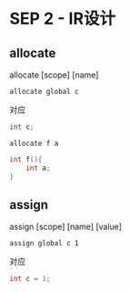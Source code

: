 SEP 2 - IR设计
=======================

## allocate

allocate [scope] [name] 

```
allocate global c
```
对应
```c
int c;
```


```
allocate f a
```
```c
int f(){
    int a;
}
```


## assign

assign [scope] [name] [value]

```
assign global c 1
```
对应
```c
int c = 1;
```

